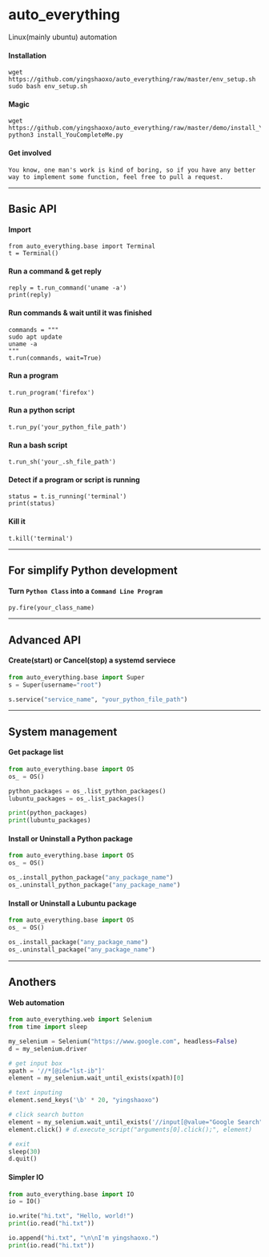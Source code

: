 # auto_everything
Linux(mainly ubuntu) automation

#### Installation
```
wget https://github.com/yingshaoxo/auto_everything/raw/master/env_setup.sh
sudo bash env_setup.sh
```

#### Magic
```
wget https://github.com/yingshaoxo/auto_everything/raw/master/demo/install_YouCompleteMe.py
python3 install_YouCompleteMe.py
```

#### Get involved
```
You know, one man's work is kind of boring, so if you have any better way to implement some function, feel free to pull a request.
```
___


## Basic API
#### Import
```
from auto_everything.base import Terminal
t = Terminal()
```

#### Run a command & get reply
```
reply = t.run_command('uname -a')
print(reply)
```

#### Run commands & wait until it was finished
```
commands = """
sudo apt update
uname -a
"""
t.run(commands, wait=True)
```

#### Run a program
`t.run_program('firefox')`

#### Run a python script
`t.run_py('your_python_file_path')`

#### Run a bash script
`t.run_sh('your_.sh_file_path')`

#### Detect if a program or script is running
```
status = t.is_running('terminal')
print(status)
```

#### Kill it
```
t.kill('terminal')
```

___


## For simplify Python development
#### Turn `Python Class` into a `Command Line Program`
```
py.fire(your_class_name)
```

___


## Advanced API
#### Create(start) or Cancel(stop) a systemd serviece
```python
from auto_everything.base import Super
s = Super(username="root")

s.service("service_name", "your_python_file_path")
```

___


## System management
#### Get package list
```python
from auto_everything.base import OS
os_ = OS()

python_packages = os_.list_python_packages()
lubuntu_packages = os_.list_packages()

print(python_packages)
print(lubuntu_packages)
```

#### Install or Uninstall a Python package
```python
from auto_everything.base import OS
os_ = OS()

os_.install_python_package("any_package_name")
os_.uninstall_python_package("any_package_name")
```

#### Install or Uninstall a Lubuntu package
```python
from auto_everything.base import OS
os_ = OS()

os_.install_package("any_package_name")
os_.uninstall_package("any_package_name")
```

___


## Anothers
#### Web automation
```python
from auto_everything.web import Selenium
from time import sleep

my_selenium = Selenium("https://www.google.com", headless=False)
d = my_selenium.driver

# get input box
xpath = '//*[@id="lst-ib"]'
element = my_selenium.wait_until_exists(xpath)[0]

# text inputing
element.send_keys('\b' * 20, "yingshaoxo")

# click search button
element = my_selenium.wait_until_exists('//input[@value="Google Search"]')[0]
element.click() # d.execute_script("arguments[0].click();", element)

# exit
sleep(30)
d.quit()
```

#### Simpler IO
```python
from auto_everything.base import IO
io = IO()

io.write("hi.txt", "Hello, world!")
print(io.read("hi.txt"))

io.append("hi.txt", "\n\nI'm yingshaoxo.")
print(io.read("hi.txt"))
```
